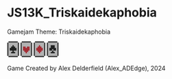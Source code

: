 # JS13K_Triskaidekaphobia
Gamejam Theme: Triskaidekaphobia

<img src="/docs/images/minicards.png" alt="screenshot" width="120px">

Game Created by Alex Delderfield (Alex_ADEdge), 2024
